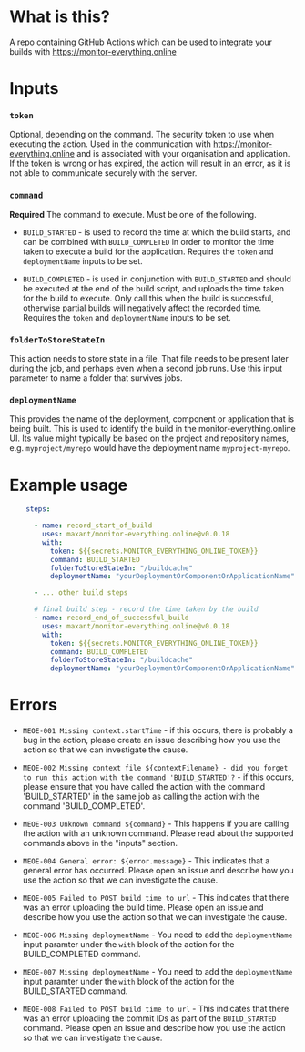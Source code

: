# What is this?

A repo containing GitHub Actions which can be used to integrate your builds with https://monitor-everything.online

# Inputs

### `token`

Optional, depending on the command. The security token to use when executing the action. Used in the communication with https://monitor-everything.online and is associated with your organisation and application. If the token is wrong or has expired,
the action will result in an error, as it is not able to communicate securely with the server.

### `command`

**Required** The command to execute. Must be one of the following.

- `BUILD_STARTED` - is used to record the time at which the build starts, and can be combined with `BUILD_COMPLETED` in order to monitor the time taken to execute a build for the application. Requires the `token` and `deploymentName` 
inputs to be set.

- `BUILD_COMPLETED` - is used in conjunction with `BUILD_STARTED` and should be executed at the end of the build script, and uploads the time taken for the build to execute. Only call this when the build is successful, otherwise partial builds will negatively affect the recorded time. Requires the `token` and `deploymentName` 
inputs to be set.

### `folderToStoreStateIn`

This action needs to store state in a file. That file needs to be present later during the job, and perhaps even when a
second job runs. Use this input parameter to name a folder that survives jobs.

### `deploymentName`

This provides the name of the deployment, component or application that is being built. This is used to identify the build in the monitor-everything.online UI. Its value might typically be based on the project and repository names, 
e.g. `myproject/myrepo` would have the deployment name `myproject-myrepo`.

# Example usage

```yaml
    steps:

      - name: record_start_of_build
        uses: maxant/monitor-everything.online@v0.0.18
        with:
          token: ${{secrets.MONITOR_EVERYTHING_ONLINE_TOKEN}}
          command: BUILD_STARTED
          folderToStoreStateIn: "/buildcache"
          deploymentName: "yourDeploymentOrComponentOrApplicationName"

      - ... other build steps

      # final build step - record the time taken by the build
      - name: record_end_of_successful_build
        uses: maxant/monitor-everything.online@v0.0.18
        with:
          token: ${{secrets.MONITOR_EVERYTHING_ONLINE_TOKEN}}
          command: BUILD_COMPLETED
          folderToStoreStateIn: "/buildcache"
          deploymentName: "yourDeploymentOrComponentOrApplicationName"

```

# Errors

- `MEOE-001 Missing context.startTime` - if this occurs, there is probably a bug in the action, please create an issue describing how you use the action so that we can investigate the cause.

- `MEOE-002 Missing context file ${contextFilename} - did you forget to run this action with the command 'BUILD_STARTED'?` - if this occurs, please ensure that you have called the action with the command 'BUILD_STARTED' in the same job as calling the action with the command 'BUILD_COMPLETED'.
- `MEOE-003 Unknown command ${command}` - This happens if you are calling the action with an unknown command. Please read about the supported commands above in the "inputs" section.
- `MEOE-004 General error: ${error.message}` - This indicates that a general error has occurred. Please open an issue and describe how you use the action so that we can investigate the cause.
- `MEOE-005 Failed to POST build time to url` - This indicates that there was an error uploading the build time. Please open an issue and describe how you use the action so that we can investigate the cause.
- `MEOE-006 Missing deploymentName` - You need to add the `deploymentName` input paramter under the `with` block of the action for the BUILD_COMPLETED command.
- `MEOE-007 Missing deploymentName` - You need to add the `deploymentName` input paramter under the `with` block of the action for the BUILD_STARTED command.
- `MEOE-008 Failed to POST build time to url` - This indicates that there was an error uploading the commit IDs as part of the `BUILD_STARTED` command. Please open an issue and describe how you use the action so that we can investigate the cause.
